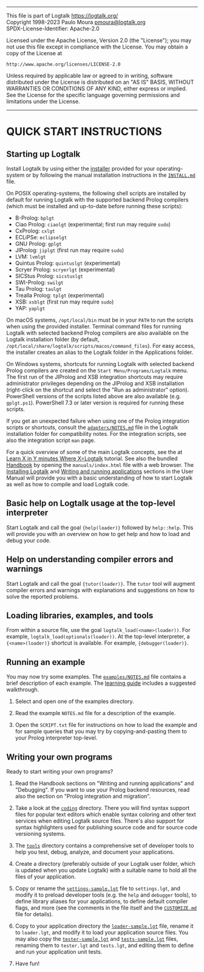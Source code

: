 ________________________________________________________________________

This file is part of Logtalk <https://logtalk.org/>  
Copyright 1998-2023 Paulo Moura <pmoura@logtalk.org>  
SPDX-License-Identifier: Apache-2.0

Licensed under the Apache License, Version 2.0 (the "License");
you may not use this file except in compliance with the License.
You may obtain a copy of the License at

    http://www.apache.org/licenses/LICENSE-2.0

Unless required by applicable law or agreed to in writing, software
distributed under the License is distributed on an "AS IS" BASIS,
WITHOUT WARRANTIES OR CONDITIONS OF ANY KIND, either express or implied.
See the License for the specific language governing permissions and
limitations under the License.
________________________________________________________________________


QUICK START INSTRUCTIONS
========================

Starting up Logtalk
-------------------

Install Logtalk by using either the [installer](https://logtalk.org/download.html)
provided for your operating-system or by following the manual installation
instructions in the [`INSTALL.md`](INSTALL.md) file.

On POSIX operating-systems, the following shell scripts are installed
by default for running Logtalk with the supported backend Prolog compilers
(which must be installed and up-to-date before running these scripts):

* B-Prolog:       `bplgt`
* Ciao Prolog:    `ciaolgt`    (experimental; first run may require `sudo`)
* CxProlog:       `cxlgt`
* ECLiPSe:        `eclipselgt`
* GNU Prolog:     `gplgt`
* JIProlog:       `jiplgt`     (first run may require `sudo`)
* LVM:            `lvmlgt`
* Quintus Prolog: `quintuslgt` (experimental)
* Scryer Prolog:  `scryerlgt`  (experimental)
* SICStus Prolog: `sicstuslgt`
* SWI-Prolog:     `swilgt`
* Tau Prolog:     `taulgt`
* Trealla Prolog: `tplgt`      (experimental)
* XSB:            `xsblgt`     (first run may require `sudo`)
* YAP:            `yaplgt`

On macOS systems, `/opt/local/bin` must be in your `PATH` to run the scripts
when using the provided installer. Terminal command files for running Logtalk
with selected backend Prolog compilers are also available on the Logtalk
installation folder (by default, `/opt/local/share/logtalk/scripts/macos/command_files`).
For easy access, the installer creates an alias to the Logtalk folder in
the Applications folder.

On Windows systems, shortcuts for running Logtalk with selected backend
Prolog compilers are created on the `Start Menu/Programs/Logtalk` menu.
The first run of the JIProlog and XSB integration shortcuts may require
administrator privileges depending on the JIProlog and XSB installation
(right-click on the shortcut and select the "Run as administrator" option).
PowerShell versions of the scripts listed above are also available (e.g.
`gplgt.ps1`). PowerShell 7.3 or later version is required for running
these scripts.

If you get an unexpected failure when using one of the Prolog integration
scripts or shortcuts, consult the [`adapters/NOTES.md`](adapters/NOTES.md)
file in the Logtalk installation folder for compatibility notes. For the
integration scripts, see also the integration script `man` page.

For a quick overview of some of the main Logtalk concepts, see the
at [Learn X in Y minutes Where X=Logtalk](https://learnxinyminutes.com/docs/logtalk/)
tutorial. See also the bundled [Handbook](https://logtalk.org/manuals/index.html)
by opening the `manuals/index.html` file with a web browser. The
[Installing Logtalk](https://logtalk.org/manuals/userman/installing.html) and
[Writing and running applications](https://logtalk.org/manuals/userman/programming.html)
sections in the User Manual will provide you with a basic understanding of how
to start Logtalk as well as how to compile and load Logtalk code.

Basic help on Logtalk usage at the top-level interpreter
--------------------------------------------------------

Start Logtalk and call the goal `{help(loader)}` followed by `help::help`.
This will provide you with an overview on how to get help and how to load
and debug your code.


Help on understanding compiler errors and warnings
--------------------------------------------------

Start Logtalk and call the goal `{tutor(loader)}`. The `tutor` tool will
augment compiler errors and warnings with explanations and suggestions on
how to solve the reported problems.


Loading libraries, examples, and tools
--------------------------------------

From within a source file, use the goal `logtalk_load(<name>(loader))`. For
example, `logtalk_load(optionals(loader))`. At the top-level interpreter, a
`{<name>(loader)}` shortcut is available. For example, `{debugger(loader)}`.


Running an example
------------------

You may now try some examples. The [`examples/NOTES.md`](examples/NOTES.md)
file contains a brief description of each example. The
[learning guide](https://logtalk.org/learning.html) includes a suggested
walkthrough.

1. Select and open one of the examples directory.

2. Read the example `NOTES.md` file for a description of the example.

3. Open the `SCRIPT.txt` file for instructions on how to load the example
and for sample queries that you may try by copying-and-pasting them to
your Prolog interpreter top-level.


Writing your own programs
-------------------------

Ready to start writing your own programs?

1. Read the Handbook sections on "Writing and running applications" and
"Debugging". If you want to use your Prolog backend resources, read also
the section on "Prolog integration and migration".

2. Take a look at the [`coding`](coding) directory. There you will find
syntax  support files for popular text editors which enable syntax coloring
and other text services when editing Logtalk source files. There's also
support for syntax highlighters used for publishing source code and for
source code versioning systems.

3. The [`tools`](tools) directory contains a comprehensive set of developer
tools to help you test, debug, analyze, and document your applications.

4. Create a directory (preferably outside of your Logtalk user folder,
which is updated when you update Logtalk) with a suitable name to hold
all the files of your application.

5. Copy or rename the [`settings-sample.lgt`](settings-sample.lgt) file to
`settings.lgt`, and modify it to preload developer tools (e.g. the `help`
and `debugger` tools), to define library aliases for your applications, to
define default compiler flags, and more (see the comments in the file itself
and the [`CUSTOMIZE.md`](CUSTOMIZE.md) file for details).

6. Copy to your application directory the [`loader-sample.lgt`](loader-sample.lgt)
file, rename it to `loader.lgt`, and modify it to load your application source
files. You may also copy the [`tester-sample.lgt`](tester-sample.lgt) and
[`tests-sample.lgt`](tests-sample.lgt) files, renaming them to `tester.lgt`
and `tests.lgt`, and editing them to define and run your application unit tests.

7. Have fun!
